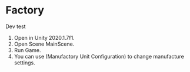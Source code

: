 # Factory

Dev test

1) Open in Unity 2020.1.7f1.
2) Open Scene MainScene.
3) Run Game.
4) You can use (Manufactory Unit Configuration) to change manufacture settings.
